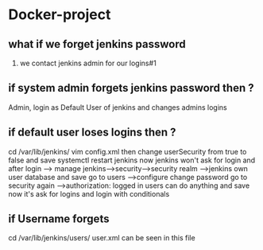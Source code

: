 # Docker-project
## what if we forget jenkins password
1. we contact jenkins admin for our logins#1
## if system admin forgets jenkins password then ?
Admin, login as Default User of jenkins and changes admins logins
## if default user loses logins then ?
cd /var/lib/jenkins/
vim config.xml
then change userSecurity from true to false and save
systemctl restart jenkins
now jenkins won't ask for login and after login --> manage jenkins-->security-->security realm -->jenkins own user database and save
go to users -->configure change password
go to security again -->authorization: logged in users can do anything and save 
now it's ask for logins and login with conditionals
## if Username forgets
cd /var/lib/jenkins/users/ 
user.xml can be seen in this file
